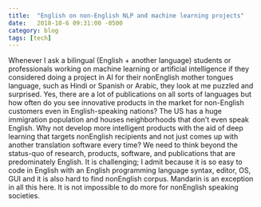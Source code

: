 ```yaml
---
title:  "English on non-English NLP and machine learning projects"
date:   2018-10-6 09:31:00 -0500
category: blog 
tags: [tech]
---
```


Whenever I ask a bilingual (English + another language) students or professionals working on machine learning or artificial intelligence if they considered doing a project in AI for their nonEnglish mother tongues language, such as Hindi or Spanish or Arabic, they look at me puzzled and surprised. Yes, there are a lot of publications on all sorts of languages but how often do you see innovative products in the market for non-English customers even in English-speaking nations? The US has a huge immigration population and houses neighborhoods that don’t even speak English. Why not develop more intelligent products with the aid of deep learning that targets nonEnglish recipients and not just comes up with another translation software every time? We need to think beyond the status-quo of research, products, software, and publications that are predominately English. It is challenging; I admit because it is so easy to code in English with an English programming language syntax, editor, OS, GUI and it is also hard to find nonEnglish corpus. Mandarin is an exception in all this here. It is not impossible to do more for nonEnglish speaking societies.
